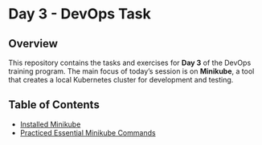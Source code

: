 # Day 3 - DevOps Task

## Overview
This repository contains the tasks and exercises for **Day 3** of the DevOps training program. The main focus of today’s session is on **Minikube**, a tool that creates a local Kubernetes cluster for development and testing. 

## Table of Contents
- [Installed Minikube](#installed-minikube)
- [Practiced Essential Minikube Commands](#practiced-essential-minikube-commands)
